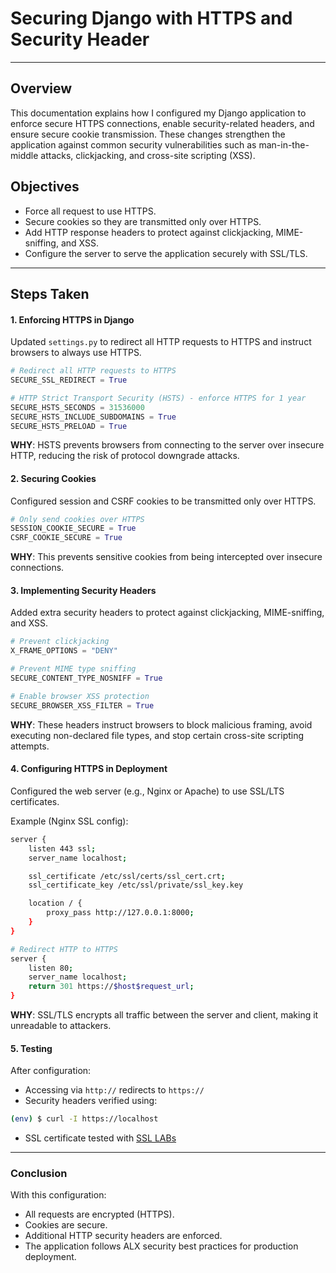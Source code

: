 # Securing Django with HTTPS and Security Header
---
## Overview
This documentation explains how I configured my Django application to enforce secure HTTPS connections, enable security-related headers, and ensure secure cookie transmission.
These changes strengthen the application against common security vulnerabilities such as man-in-the-middle attacks, clickjacking, and cross-site scripting (XSS).

## Objectives
- Force all request to use HTTPS.
- Secure cookies so they are transmitted only over HTTPS.
- Add HTTP response headers to protect against clickjacking, MIME-sniffing, and XSS.
- Configure the server to serve the application securely with SSL/TLS.

---
## Steps Taken
#### 1. Enforcing HTTPS in Django
Updated `settings.py` to redirect all HTTP requests to HTTPS and instruct browsers to always use HTTPS.
```python
# Redirect all HTTP requests to HTTPS
SECURE_SSL_REDIRECT = True

# HTTP Strict Transport Security (HSTS) - enforce HTTPS for 1 year
SECURE_HSTS_SECONDS = 31536000
SECURE_HSTS_INCLUDE_SUBDOMAINS = True
SECURE_HSTS_PRELOAD = True
```
**WHY**: HSTS prevents browsers from connecting to the server over insecure HTTP, reducing the risk of protocol downgrade attacks.

#### 2. Securing Cookies
Configured session and CSRF cookies to be transmitted only over HTTPS.
```python
# Only send cookies over HTTPS
SESSION_COOKIE_SECURE = True
CSRF_COOKIE_SECURE = True
```
**WHY**: This prevents sensitive cookies from being intercepted over insecure connections.

#### 3. Implementing Security Headers
Added extra security headers to protect against clickjacking, MIME-sniffing, and XSS.
```python
# Prevent clickjacking
X_FRAME_OPTIONS = "DENY"

# Prevent MIME type sniffing
SECURE_CONTENT_TYPE_NOSNIFF = True

# Enable browser XSS protection
SECURE_BROWSER_XSS_FILTER = True
```
**WHY**: These headers instruct browsers to block malicious framing, avoid executing non-declared file types, and stop certain cross-site scripting attempts.

#### 4. Configuring HTTPS in Deployment
Configured the web server (e.g., Nginx or Apache) to use SSL/LTS certificates.

Example (Nginx SSL config):
```sh
server {
    listen 443 ssl;
    server_name localhost;

    ssl_certificate /etc/ssl/certs/ssl_cert.crt;
    ssl_certificate_key /etc/ssl/private/ssl_key.key

    location / {
        proxy_pass http://127.0.0.1:8000;
    }
}

# Redirect HTTP to HTTPS
server {
    listen 80;
    server_name localhost;
    return 301 https://$host$request_url;
}
```
**WHY**: SSL/TLS encrypts all traffic between the server and client, making it unreadable to attackers.

#### 5. Testing
After configuration:
- Accessing via `http://` redirects to `https://`
- Security headers verified using:
```bash
(env) $ curl -I https://localhost
```
- SSL certificate tested with <a href="https://www.ssllabs.com/ssltest/">SSL LABs</a>

---
### Conclusion
With this configuration:
- All requests are encrypted (HTTPS).
- Cookies are secure.
- Additional HTTP security headers are enforced.
- The application follows ALX security best practices for production deployment.
